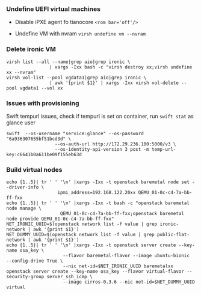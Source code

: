 ### Undefine UEFI virtual machines
- Disable iPXE agent fo tianocore
`<rom bar='off'/>`

- Undefine VM with nvram
`virsh undefine vm --nvram`

### Delete ironic VM
```
virsh list --all --name|grep aio|grep ironic \
                | xargs -Ixx bash -c "virsh destroy xx;virsh undefine xx --nvram"
virsh vol-list --pool vgdata1|grep aio|grep ironic \
                | awk '{print $1}' | xargs -Ixx virsh vol-delete --pool vgdata1 --vol xx
```


### Issues with provisioning
Swift tempurl issues, check if tempurl is set on container, run `swift stat` as glance user
```
swift  --os-username "service:glance" --os-password "6a936307655bf51bcd3d" \
                  --os-auth-url http://172.29.236.100:5000/v3 \
                  --os-identity-api-version 3 post -m temp-url-key:c6641b0a611be09f155eb63d
```

### Build virtual nodes
```
echo {1..5}| tr ' ' '\n' |xargs -Ixx -t openstack baremetal node set --driver-info \
                   ipmi_address=192.168.122.20xx QEMU_01-0c-c4-7a-bb-ff-fxx
echo {1..5}| tr ' ' '\n' |xargs -Ixx -t bash -c "openstack baremetal node manage \
                    QEMU_01-0c-c4-7a-bb-ff-fxx;openstack baremetal node provide QEMU_01-0c-c4-7a-bb-ff-fxx"
NET_IRONIC_UUID=$(openstack network list -f value | grep ironic-network | awk '{print $1}')
NET_DUMMY_UUID=$(openstack network list -f value | grep public-flat-network | awk '{print $1}')
echo {1..5}| tr ' ' '\n' |xargs -Ixx -t openstack server create --key-name osa_key \
                     --flavor baremetal-flavor --image ubuntu-bionic  --config-drive True \
                     --nic net-id=$NET_IRONIC_UUID baremetalxx
openstack server create --key-name osa_key --flavor virtual-flavor --security-group server_ssh_icmp \
                     --image cirros-0.3.6 --nic net-id=$NET_DUMMY_UUID virtual
```
